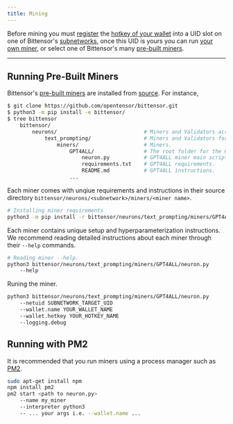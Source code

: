 ```yaml
---
title: Mining
---
```

Before mining you must [register](../subnetworks/registration) the [hotkey of your wallet](../getting-started/wallets) into a UID slot on one of Bittensor's [subnetworks](../subnetworks/subnetworks), once this UID is yours you can run [your own miner](../mining/custom_miners), or select one of Bittensor's many [pre-built miners](https://github.com/opentensor/bittensor/tree/text_prompting/neurons/text/prompting/miners). 

---
## Running Pre-Built Miners


Bittensor's [pre-built miners](https://github.com/opentensor/bittensor/tree/text_prompting/neurons/text/prompting/miners) are installed from [source](https://github.com/opentensor/bittensor.git). For instance,
```bash dark title=bittensor/neurons/text_prompting/miners/GPT4ALL link=https://github.com/opentensor/bittensor/tree/text_prompting/neurons/text/prompting/miners/GPT4ALL
$ git clone https://github.com/opentensor/bittensor.git
$ python3 -m pip install -e bittensor/
$ tree bittensor
    bittensor/                             
        neurons/                            # Miners and Validators across all subnetworks.
            text_prompting/                 # Miners and Validators for the text_prompting subnetwork.
                miners/                     # Miners.
                    GPT4ALL/                # The root folder for the GPT4ALL miner.
                        neuron.py           # GPT4ALL miner main script.
                        requirements.txt    # GPT4ALL requirements.
                        README.md           # GPT4ALL instructions.
                    ...
```
Each miner comes with unqiue requirements and instructions in their source directory `bittensor/neurons/<subnetwork>/miners/<miner name>`.
```bash dark
# Installing miner requirements
python3 -m pip install -r bittensor/neurons/text_prompting/miners/GPT4ALL/requirements.txt
```
Each miner contains unique setup and hyperparameterization instructions. We recommend reading detailed instructions about each miner through their `--help` commands. 
```bash dark
# Reading miner --help.
python3 bittensor/neurons/text_prompting/miners/GPT4ALL/neuron.py 
    --help
```
Runing the miner.
```bash dark
python3 bittensor/neurons/text_prompting/miners/GPT4ALL/neuron.py 
    --netuid SUBNETWORK_TARGET_UID
    --wallet.name YOUR_WALLET_NAME 
    --wallet.hotkey YOUR_HOTKEY_NAME 
    --logging.debug 
```

## Running with PM2


It is recommended that you run miners using a process manager such as [PM2](https://pm2.io/).
```bash dark
sudo apt-get install npm
npm install pm2
pm2 start <path to neuron.py> 
    --name my_miner 
    --interpreter python3 
    -- ... your args i.e. --wallet.name ...
```